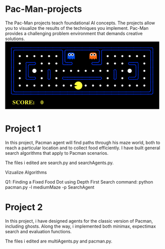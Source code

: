 # Pac-Man-projects
The Pac-Man projects teach foundational AI concepts. The projects allow you to visualize the results of the techniques you implement. Pac-Man provides a challenging problem environment that demands creative solutions.
![Alt text](pacman_game.gif)

# Project 1
In this project, Pacman agent will find paths through his maze world, both to reach a particular location and to collect food efficiently.
I have built general search algorithms that apply to Pacman scenarios.


The files i edited are search.py and searchAgents.py.

Vizualize Algorithms

Q1: Finding a Fixed Food Dot using Depth First Search
command: python pacman.py -l mediumMaze -p SearchAgent


# Project 2
In this project, i have designed agents for the classic version of Pacman, including ghosts.
Along the way, i implemented both minimax, expectimax search and evaluation functions.


The files i edited are multiAgents.py and pacman.py.
